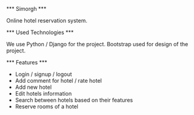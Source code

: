 *** Simorgh ***

Online hotel reservation system.

*** Used Technologies ***

We use Python / Django for the project. Bootstrap used for design of the project.

*** Features ***

- Login / signup / logout
- Add comment for hotel / rate hotel 
- Add new hotel
- Edit hotels information
- Search between hotels based on their features
- Reserve rooms of a hotel
